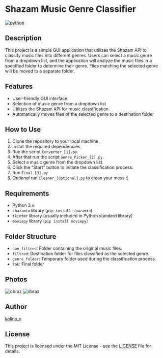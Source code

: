 # Shazam Music Genre Classifier
[![python](https://img.shields.io/badge/Python-3.9-3776AB.svg?style=flat&logo=python&logoColor=white)](https://www.python.org) 
## Description

This project is a simple GUI application that utilizes the Shazam API to classify music files into different genres. Users can select a music genre from a dropdown list, and the application will analyze the music files in a specified folder to determine their genre. Files matching the selected genre will be moved to a separate folder.

## Features

- User-friendly GUI interface
- Selection of music genre from a dropdown list
- Utilizes the Shazam API for music classification
- Automatically moves files of the selected genre to a destination folder

## How to Use

1. Clone the repository to your local machine.
2. Install the required dependencies 
3. Run the script `Converter_[1].py`.
4. After that run the script `Genre_Picker_[2].py`.
5. Select a music genre from the dropdown list.
6. Click the "Start" button to initiate the classification process.
7. Run `Final_[3].py`
8. *Optional* run `Cleaner_[Optional].py` to clean your mess :)

## Requirements

- Python 3.x
- `shazamio` library (`pip install shazamio`)
- `tkinter` library (usually included in Python standard library)
- `moviepy` library (`pip install moviepy`)

## Folder Structure

- `non-filtred`: Folder containing the original music files.
- `filtred`: Destination folder for files classified as the selected genre.
- `genre_folder`: Temporary folder used during the classification process.
- `rak`: Final folder

## Photos
![obraz](https://github.com/kolinov2/Shazamio-Music-Genre-Classifier-From-MP4/assets/94188817/2ef6d9d8-77f4-46d1-bb03-f369e133e579)
![obraz](https://github.com/kolinov2/Shazamio-Music-Genre-Classifier-From-MP4/assets/94188817/71fa1def-51fb-44c2-90bb-4c65c8a4095b)

## Author

[kolino_v](https://github.com/kolinov2)

## License

This project is licensed under the MIT License - see the [LICENSE](LICENSE) file for details.
